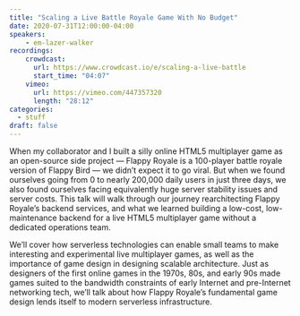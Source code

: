 ```yaml
---
title: "Scaling a Live Battle Royale Game With No Budget"
date: 2020-07-31T12:00:00-04:00
speakers:
    - em-lazer-walker
recordings:
    crowdcast:
      url: https://www.crowdcast.io/e/scaling-a-live-battle
      start_time: "04:07"
    vimeo:
      url: https://vimeo.com/447357320
      length: "28:12"
categories:
  - stuff
draft: false
---
```


When my collaborator and I built a silly online HTML5 multiplayer game as an open-source side project — Flappy Royale is a 100-player battle royale version of Flappy Bird — we didn’t expect it to go viral. But when we found ourselves going from 0 to nearly 200,000 daily users in just three days, we also found ourselves facing equivalently huge server stability issues and server costs. This talk will walk through our journey rearchitecting Flappy Royale’s backend services, and what we learned building a low-cost, low-maintenance backend for a live HTML5 multiplayer game without a dedicated operations team.

We’ll cover how serverless technologies can enable small teams to make interesting and experimental live multiplayer games, as well as the importance of game design in designing scalable architecture. Just as designers of the first online games in the 1970s, 80s, and early 90s made games suited to the bandwidth constraints of early Internet and pre-Internet networking tech, we’ll talk about how Flappy Royale’s fundamental game design lends itself to modern serverless infrastructure.
